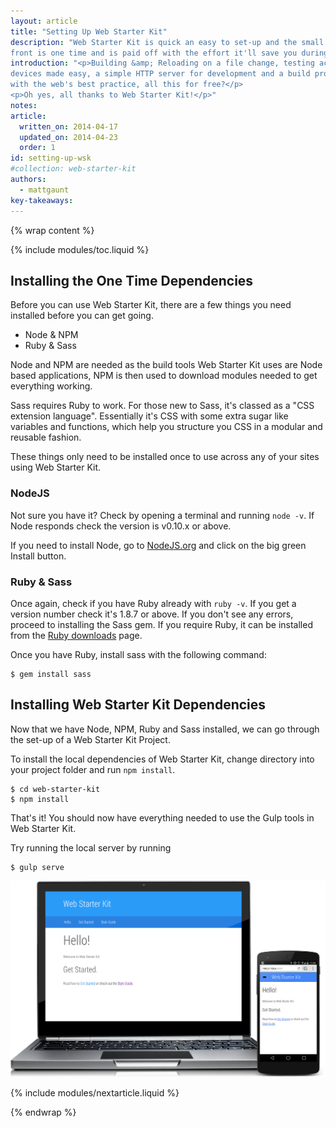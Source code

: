 ```yaml
---
layout: article
title: "Setting Up Web Starter Kit"
description: "Web Starter Kit is quick an easy to set-up and the small cost up
front is one time and is paid off with the effort it'll save you during development."
introduction: "<p>Building &amp; Reloading on a file change, testing across
devices made easy, a simple HTTP server for development and a build process
with the web's best practice, all this for free?</p>
<p>Oh yes, all thanks to Web Starter Kit!</p>"
notes:
article:
  written_on: 2014-04-17
  updated_on: 2014-04-23
  order: 1
id: setting-up-wsk
#collection: web-starter-kit
authors:
  - mattgaunt
key-takeaways:
---
```


{% wrap content %}

{% include modules/toc.liquid %}

## Installing the One Time Dependencies

Before you can use Web Starter Kit, there are a few things you need installed
before you can get going.

 - Node &amp; NPM
 - Ruby &amp; Sass

Node and NPM are needed as the build tools Web Starter Kit uses are Node based
applications, NPM is then used to download modules needed to get everything
working.

Sass requires Ruby to work. For those new to Sass, it's classed as a "CSS
extension language". Essentially it's CSS with some extra sugar like variables
and functions, which help you structure you CSS in a modular and reusable fashion.

These things only need to be installed once to use across any of your sites
using Web Starter Kit.

### NodeJS

Not sure you have it? Check by opening a terminal and running `node
-v`. If Node responds check the version is v0.10.x or above.

If you need to install Node, go to [NodeJS.org](http://nodejs.org/) and click
on the big green Install button.

### Ruby &amp; Sass

Once again, check if you have Ruby already with `ruby -v`.
If you get a version number check it's 1.8.7 or above. If you don't see any
errors, proceed to installing the Sass gem. If you require Ruby, it can be
installed from the [Ruby downloads](https://www.ruby-lang.org/en/downloads/)
page.

Once you have Ruby, install sass with the following command:

    $ gem install sass

## Installing Web Starter Kit Dependencies

Now that we have Node, NPM, Ruby and Sass installed, we can go through the
set-up of a Web Starter Kit Project.

To install the local dependencies of Web Starter Kit, change directory into your
project folder and run `npm install`.

    $ cd web-starter-kit
    $ npm install

That's it!
You should now have everything needed to use the Gulp tools in Web Starter Kit.

Try running the local server by running

    $ gulp serve

<img src="images/wsk-on-pixel-n5.png">

{% include modules/nextarticle.liquid %}

{% endwrap %}
